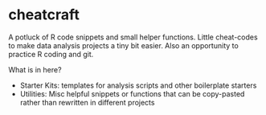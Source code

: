 # cheatcraft
A potluck of R code snippets and small helper functions. Little cheat-codes to make data analysis projects a tiny bit easier. Also an opportunity to practice R coding and git.

What is in here?
- Starter Kits: templates for analysis scripts and other boilerplate starters
- Utilities: Misc helpful snippets or functions that can be copy-pasted rather than rewritten in different projects


